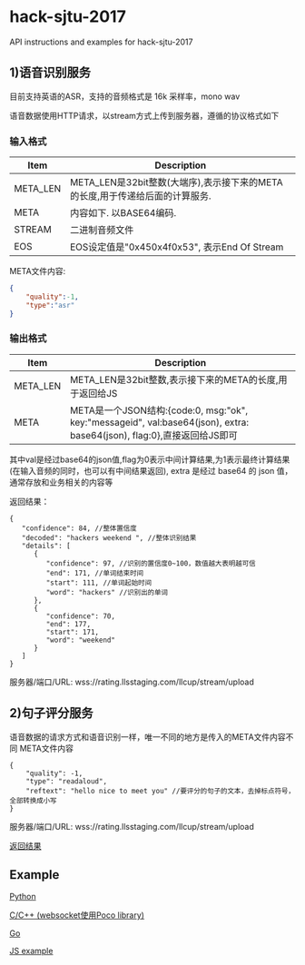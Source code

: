# hack-sjtu-2017
API instructions and examples for hack-sjtu-2017

## 1)语音识别服务

目前支持英语的ASR，支持的音频格式是 16k 采样率，mono wav

语音数据使用HTTP请求，以stream方式上传到服务器，遵循的协议格式如下

### 输入格式

| Item     | Description                              |
| -------- | ---------------------------------------- |
| META_LEN | META_LEN是32bit整数(大端序),表示接下来的META的长度,用于传递给后面的计算服务. |
| META     | 内容如下. 以BASE64编码.                         |
| STREAM   | 二进制音频文件                                  |
| EOS      | EOS设定值是"0x450x4f0x53", 表示End Of Stream   |

META文件内容:

```json
{
    "quality":-1,
    "type":"asr"
}
```



### 输出格式

| Item     | Description                              |
| -------- | ---------------------------------------- |
| META_LEN | META_LEN是32bit整数,表示接下来的META的长度,用于返回给JS   |
| META     | META是一个JSON结构:{code:0, msg:"ok", key:"messageid", val:base64(json), extra: base64(json), flag:0},直接返回给JS即可 |

其中val是经过base64的json值,flag为0表示中间计算结果,为1表示最终计算结果(在输入音频的同时，也可以有中间结果返回), extra 是经过 base64 的 json 值，通常存放和业务相关的内容等

返回结果：
```
{
   "confidence": 84, //整体置信度
   "decoded": "hackers weekend ", //整体识别结果
   "details": [
      {
         "confidence": 97, //识别的置信度0~100，数值越大表明越可信
         "end": 171, //单词结束时间
         "start": 111, //单词起始时间
         "word": "hackers" //识别出的单词
      },
      {
         "confidence": 70,
         "end": 177,
         "start": 171,
         "word": "weekend"
      }
   ]
}
```

服务器/端口/URL: wss://rating.llsstaging.com/llcup/stream/upload



## 2)句子评分服务

语音数据的请求方式和语音识别一样，唯一不同的地方是传入的META文件内容不同
META文件内容
```
{
    "quality": -1,
    "type": "readaloud",
    "reftext": "hello nice to meet you" //要评分的句子的文本，去掉标点符号，全部转换成小写
}
```

服务器/端口/URL: wss://rating.llsstaging.com/llcup/stream/upload

[返回结果](./readaloud.json)

## Example

[Python](./Example/demo.py)

[C/C++ (websocket使用Poco library)](./Example/C.cpp)

[Go](./Example/ws_client.go)

[JS example](./Example/js-asr)

